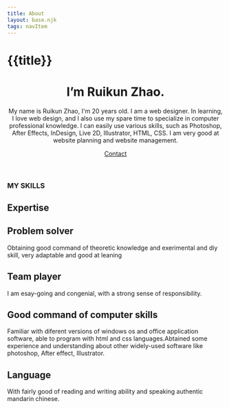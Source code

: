 ```yaml
---
title: About
layout: base.njk
tags: navItem
---
```

# {{title}}
<div class="toggle-btn">
        <i class="fa fa-bars"></i>
    </div>
  <header class="header container">
        <div class="circle"></div>
        <div class="row hero">
            <div class="col col-1">
                <h1>I’m<span class="highlight"> Ruikun Zhao.</span> </h1>
                <p>My name is Ruikun Zhao, I'm 20 years old. 
                    I am a web designer. In learning, I love web design, and I also use my spare time to specialize in computer professional knowledge. I can easily use various skills, such as Photoshop, After Effects, InDesign, Live 2D, Illustrator, HTML, CSS. I am very good at website planning and website management.</p>
                <a href="#" class="ctn">Contact</a>    
            </div>
            <div class="col col-2">
                <div class="hero-img">
                    <img src="/images/profile.png" alt="">
                </div>
            </div>
        </div>
    </header>

  <section class="skills container">
        <div class="title">
            <h3>MY SKILLS</h3>
            <h1>Expertise</h1>
        </div>
        <div class="grid-wrapper">
            <div class="grid-box">
                <div class="icon-title">
                    <h2>Problem solver</h2>
                </div>
                <p> Obtaining good command of theoretic knowledge and exerimental and diy skill, very adaptable and good at leaning</p>
            </div>
            <div class="grid-box">
                <div class="icon-title">
                    <h2>Team player</h2>
                </div>
                <p>I am esay-going and congenial, with a strong sense of responsibility.</p>
            </div>
            <div class="grid-box">
                <div class="icon-title">
                    <h2>Good command of computer skills</h2>
                </div>
                <p>Familiar with diferent versions of windows os and office application software, able to program with html and css languages.Abtained some experience and understanding about other widely-used software like photoshop, After effect, Illustrator.</p>
            </div>
            <div class="grid-box">
                <div class="icon-title">
                    <h2>Language</h2>
                </div>
                <p>With fairly good of reading and writing ability and speaking authentic mandarin chinese.</p>
            </div>
        </div>
    </section>